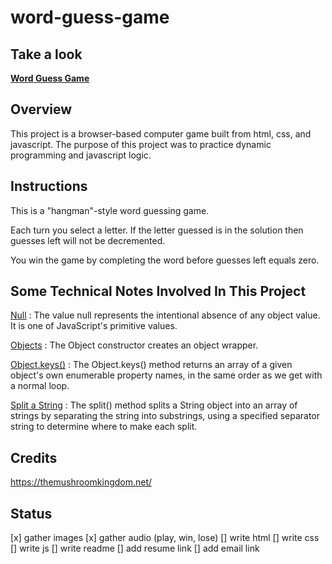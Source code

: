 # word-guess-game

## Take a look

**[Word Guess Game](https://andrewpetersondev.github.io/word-guess-game/)**

## Overview

This project is a browser-based computer game built from html, css, and javascript. The purpose of this project was to practice dynamic programming and javascript logic.

## Instructions

This is a "hangman"-style word guessing game.

Each turn you select a letter. If the letter guessed is in the solution then guesses left will not be decremented.

You win the game by completing the word before guesses left equals zero.

## Some Technical Notes Involved In This Project

[Null](https://developer.mozilla.org/en-US/docs/Web/JavaScript/Reference/Global_Objects/null)
: The value null represents the intentional absence of any object value. It is one of JavaScript's primitive values.

[Objects](https://developer.mozilla.org/en-US/docs/Web/JavaScript/Reference/Global_Objects/Object)
: The Object constructor creates an object wrapper.

[Object.keys()](https://developer.mozilla.org/en-US/docs/Web/JavaScript/Reference/Global_Objects/Object/keys)
: The Object.keys() method returns an array of a given object's own enumerable property names, in the same order as we get with a normal loop.

[Split a String](https://developer.mozilla.org/en-US/docs/Web/JavaScript/Reference/Global_Objects/String/split)
: The split() method splits a String object into an array of strings by separating the string into substrings, using a specified separator string to determine where to make each split.

## Credits

https://themushroomkingdom.net/

## Status

[x] gather images
[x] gather audio (play, win, lose)
[] write html
[] write css
[] write js
[] write readme
[] add resume link
[] add email link
